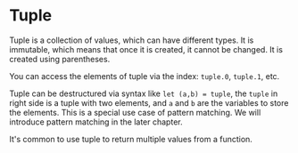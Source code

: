 # Tuple

Tuple is a collection of values, which can have different types. It is immutable,
which means that once it is created, it cannot be changed. It is created using
parentheses.

You can access the elements of tuple via the index: `tuple.0`, `tuple.1`, etc.

Tuple can be destructured via syntax like `let (a,b) = tuple`, the `tuple` in
right side is a tuple with two elements, and `a` and `b` are the variables to
store the elements. This is a special use case of pattern matching. We will
introduce pattern matching in the later chapter.

It's common to use tuple to return multiple values from a function. 


